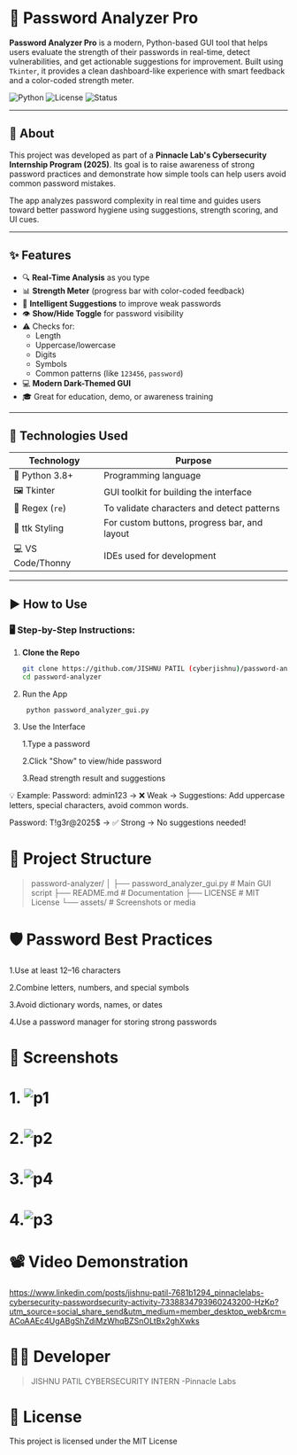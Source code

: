 # 🔐 Password Analyzer Pro

**Password Analyzer Pro** is a modern, Python-based GUI tool that helps users evaluate the strength of their passwords in real-time, detect vulnerabilities, and get actionable suggestions for improvement. Built using `Tkinter`, it provides a clean dashboard-like experience with smart feedback and a color-coded strength meter.

![Python](https://img.shields.io/badge/Python-3.8%2B-blue?logo=python)
![License](https://img.shields.io/badge/license-MIT-blue.svg)
![Status](https://img.shields.io/badge/Project-Active-brightgreen)

---

## 📘 About

This project was developed as part of a **Pinnacle Lab's Cybersecurity Internship Program (2025)**. Its goal is to raise awareness of strong password practices and demonstrate how simple tools can help users avoid common password mistakes.

The app analyzes password complexity in real time and guides users toward better password hygiene using suggestions, strength scoring, and UI cues.

---

## ✨ Features

- 🔍 **Real-Time Analysis** as you type
- 📊 **Strength Meter** (progress bar with color-coded feedback)
- 🧠 **Intelligent Suggestions** to improve weak passwords
- 👁️ **Show/Hide Toggle** for password visibility
- ⚠️ Checks for:
  - Length
  - Uppercase/lowercase
  - Digits
  - Symbols
  - Common patterns (like `123456`, `password`)
- 💻 **Modern Dark-Themed GUI**
- 🎓 Great for education, demo, or awareness training

---

## 🧰 Technologies Used

| Technology       | Purpose                                         |
|------------------|--------------------------------------------------|
| 🐍 Python 3.8+     | Programming language                            |
| 🖼 Tkinter         | GUI toolkit for building the interface          |
| 🔡 Regex (`re`)    | To validate characters and detect patterns      |
| 🎨 ttk Styling     | For custom buttons, progress bar, and layout    |
| 💻 VS Code/Thonny | IDEs used for development                       |

---

## ▶️ How to Use

### 🖥️ Step-by-Step Instructions:

1. **Clone the Repo**
   ```bash
   git clone https://github.com/JISHNU PATIL (cyberjishnu)/password-analyzer.git
   cd password-analyzer
2.  Run the App

         python password_analyzer_gui.py


3. Use the Interface

     1.Type a password

    2.Click "Show" to view/hide password

    3.Read strength result and suggestions

💡 Example:
Password: admin123
→ ❌ Weak
→ Suggestions: Add uppercase letters, special characters, avoid common words.


Password: T!g3r@2025$
→ ✅ Strong
→ No suggestions needed!


# 📂 Project Structure

 
 >password-analyzer/
>│
>├── password_analyzer_gui.py   # Main GUI script
>├── README.md                  # Documentation
>├── LICENSE                    # MIT License
>└── assets/                    # Screenshots or media


# 🛡 Password Best Practices


1.Use at least 12–16 characters

2.Combine letters, numbers, and special symbols

3.Avoid dictionary words, names, or dates

4.Use a password manager for storing strong passwords

# 📸 Screenshots
# 1. ![p1](https://github.com/user-attachments/assets/2001ab95-5491-4122-923c-0614d5c6e6d8)
# 2.![p2](https://github.com/user-attachments/assets/1f78594a-7cdb-4531-9fca-252c9616e0de)
# 3.![p4](https://github.com/user-attachments/assets/c3667615-0b0c-459b-b489-a565208d32c6)
# 4.![p3](https://github.com/user-attachments/assets/5fbd3166-c14e-4cd8-9f41-44c4568131c9)

# 📽 Video Demonstration
https://www.linkedin.com/posts/jishnu-patil-7681b1294_pinnaclelabs-cybersecurity-passwordsecurity-activity-7338834793960243200-HzKp?utm_source=social_share_send&utm_medium=member_desktop_web&rcm=ACoAAEc4UgABgShZdiMzWhqBZSnOLtBx2ghXwks

# 👨‍💻 Developer

> JISHNU PATIL
>CYBERSECURITY  INTERN -Pinnacle Labs


# 📜 License
This project is licensed under the MIT License





